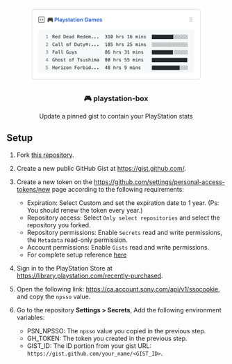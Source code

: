 <p align="center">
  <a href="https://gist.github.com/Blaskyy/a221e204ba1953baee14c95c4b06158c"><img width="400" src="https://raw.githubusercontent.com/Blaskyy/playstation-box/master/assets/pinned.png"></a>
  <h3 align="center">🎮 playstation-box</h3>
  <p align="center">Update a pinned gist to contain your PlayStation stats</p>
</p>

## Setup
1. Fork [this repository](https://github.com/Swilder-M/playstation-box).

2. Create a new public GitHub Gist at <https://gist.github.com/>.

3. Create a new token on the <https://github.com/settings/personal-access-tokens/new> page according to the following requirements:
   - Expiration: Select Custom and set the expiration date to 1 year. (Ps: You should renew the token every year.)
   - Repository access: Select `Only select repositories` and select the repository you forked.
   - Repository permissions: Enable `Secrets` read and write permissions, the `Metadata` read-only permission.
   - Account permissions: Enable `Gists` read and write permissions.
   - For complete setup reference [here](https://github.com/Swilder-M/playstation-box/blob/master/assets/github-token.png)

4. Sign in to the PlayStation Store at <https://library.playstation.com/recently-purchased>.

5. Open the following link: <https://ca.account.sony.com/api/v1/ssocookie>, and copy the `npsso` value.

6. Go to the repository **Settings > Secrets**, Add the following environment variables:
   - PSN_NPSSO: The `npsso` value you copied in the previous step.
   - GH_TOKEN: The token you created in the previous step.
   - GIST_ID: The ID portion from your gist URL: `https://gist.github.com/your_name/<GIST_ID>`.
